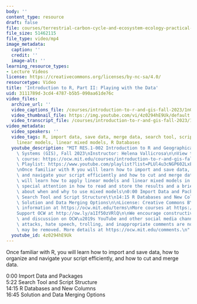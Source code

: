 ```yaml
---
body: ''
content_type: resource
draft: false
file: courses/terrestrial-carbon-cycle-and-ecosystem-ecology-practical-sessions/res1-002-1b-playing_with_data_360p_16_9.mp4
file_size: 51462115
file_type: video/mp4
image_metadata:
  caption: ''
  credit: ''
  image-alt: ''
learning_resource_types:
- Lecture Videos
license: https://creativecommons.org/licenses/by-nc-sa/4.0/
resourcetype: Video
title: 'Introduction to R, Part II: Playing with the Data'
uid: 3111789d-3cd4-4787-b5b5-090aa61de76c
video_files:
  archive_url: ''
  video_captions_file: /courses/introduction-to-r-and-gis-fall-2023/1nG4VopwI_v_YO57ihI2nZGylygJtrHF3_transcript.webvtt
  video_thumbnail_file: https://img.youtube.com/vi/4z0294hE9Uk/default.jpg
  video_transcript_file: /courses/introduction-to-r-and-gis-fall-2023/1nG4VopwI_v_YO57ihI2nZGylygJtrHF3_transcript.pdf
video_metadata:
  video_speakers: ''
  video_tags: R, import data, save data, merge data, search tool, script structure,
    linear models, linear mixed models, R Databases
  youtube_description: "MIT RES.1-002 Introduction to R and Geographical Information\
    \ Systems (GIS), Fall 2023\nInstructor: Helena Vallicrosa\n\nView the complete\
    \ course: https://ocw.mit.edu/courses/introduction-to-r-and-gis-fall-2023/\nYouTube\
    \ Playlist: https://www.youtube.com/playlist?list=PLUl4u3cNGP602LxEgWcCyo89B2Q-zg8gm\n\
    \nOnce familiar with R you will learn how to import and save data, how to organize\
    \ and navigate your script efficiently and how to cut and merge data. Here you\
    \ will learn how to apply linear models and linear mixed models in R. There is\
    \ special attention in how to read and store the results and a brief theory section\
    \ about when and why to use mixed models\n0:00 Import Data and Packages\t\n5:22\
    \ Search Tool and Script Structure\t\n14:15 R Databases and New Columns\t\n16:45\
    \ Solution and Data Merging Options\n\nLicense: Creative Commons BY-NC-SA\nMore\
    \ information at https://ocw.mit.edu/terms\nMore courses at https://ocw.mit.edu\n\
    Support OCW at http://ow.ly/a1If50zVRlQ\n\nWe encourage constructive comments\
    \ and discussion on OCW\u2019s YouTube and other social media channels. Personal\
    \ attacks, hate speech, trolling, and inappropriate comments are not allowed and\
    \ may be removed. More details at https://ocw.mit.edu/comments.\n"
  youtube_id: 4z0294hE9Uk
---
```

Once familiar with R, you will learn how to import and save data, how to organize and navigate your script efficiently, and how to cut and merge data.

0:00 Import Data and Packages    
5:22 Search Tool and Script Structure        
14:15 R Databases and New Columns       
16:45 Solution and Data Merging Options